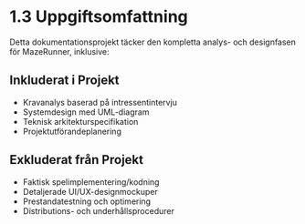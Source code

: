 # 1.3 Uppgiftsomfattning

Detta dokumentationsprojekt täcker den kompletta analys- och designfasen för MazeRunner, inklusive:

## Inkluderat i Projekt
- Kravanalys baserad på intressentintervju
- Systemdesign med UML-diagram
- Teknisk arkitekturspecifikation  
- Projektutförandeplanering

## Exkluderat från Projekt
- Faktisk spelimplementering/kodning
- Detaljerade UI/UX-designmockuper
- Prestandatestning och optimering
- Distributions- och underhållsprocedurer